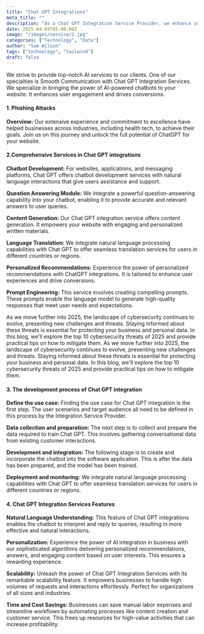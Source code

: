 ```yaml
---
title: "Chat GPT Integrations"
meta_title: ""
description: "As a Chat GPT Integration Service Provider, we enhance user experiences and automate customer support with Chat GPT integration."
date: 2025-04-04T05:00:00Z
image: "/images/service/2.jpg"
categories: ["Technology", "Data"]
author: "Sam Wilson"
tags: ["technology", "tailwind"]
draft: false
---
```


We strive to provide top-notch AI services to our clients. One of our specialties is Smooth Communication with Chat GPT Integration Services. We specialize in bringing the power of AI-powered chatbots to your website. It enhances user engagement and drives conversions.

#### 1. Phishing Attacks

**Overview:** Our extensive experience and commitment to excellence have helped businesses across industries, including health tech, to achieve their goals. Join us on this journey and unlock the full potential of ChatGPT for your website.

#### 2.Comprehensive Services in Chat GPT integrations

**Chatbot Development:** For websites, applications, and messaging platforms, Chat GPT offers chatbot development services with natural language interactions that give users assistance and support.

**Question Answering Module:** We integrate a powerful question-answering capability into your chatbot, enabling it to provide accurate and relevant answers to user queries.

**Content Generation:** Our Chat GPT integration service offers content generation. It empowers your website with engaging and personalized written materials.

**Language Translation:** We integrate natural language processing capabilities with Chat GPT to offer seamless translation services for users in different countries or regions.

**Personalized Recommendations:** Experience the power of personalized recommendations with ChatGPT integrations. It is tailored to enhance user experiences and drive conversions.

**Prompt Engineering:** This service involves creating compelling prompts. These prompts enable the language model to generate high-quality responses that meet user needs and expectations.

As we move further into 2025, the landscape of cybersecurity continues to evolve, presenting new challenges and threats. Staying informed about these threats is essential for protecting your business and personal data. In this blog, we'll explore the top 10 cybersecurity threats of 2025 and provide practical tips on how to mitigate them. As we move further into 2025, the landscape of cybersecurity continues to evolve, presenting new challenges and threats. Staying informed about these threats is essential for protecting your business and personal data. In this blog, we'll explore the top 10 cybersecurity threats of 2025 and provide practical tips on how to mitigate them.

#### 3. The development process of Chat GPT integration

**Define the use case:** Finding the use case for Chat GPT integration is the first step. The user scenarios and target audience all need to be defined in this process by the Integration Service Provider.

**Data collection and preparation:** The next step is to collect and prepare the data required to train Chat GPT. This involves gathering conversational data from existing customer interactions.

**Development and integration:** The following stage is to create and incorporate the chatbot into the software application. This is after the data has been prepared, and the model has been trained.

**Deployment and monitoring:** We integrate natural language processing capabilities with Chat GPT to offer seamless translation services for users in different countries or regions.

#### 4. Chat GPT Integration Services Features

**Natural Language Understanding:** This feature of Chat GPT integrations enables the chatbot to interpret and reply to queries, resulting in more effective and natural interactions.

**Personalization:** Experience the power of AI integration in business with our sophisticated algorithms delivering personalized recommendations, answers, and engaging content based on user interests. This ensures a rewarding experience.

**Scalability:** Unleash the power of Chat GPT Integration Services with its remarkable scalability feature. It empowers businesses to handle high volumes of requests and interactions effortlessly. Perfect for organizations of all sizes and industries.

**Time and Cost Savings:** Businesses can save manual labor expenses and streamline workflows by automating processes like content creation and customer service. This frees up resources for high-value activities that can increase profitability.
